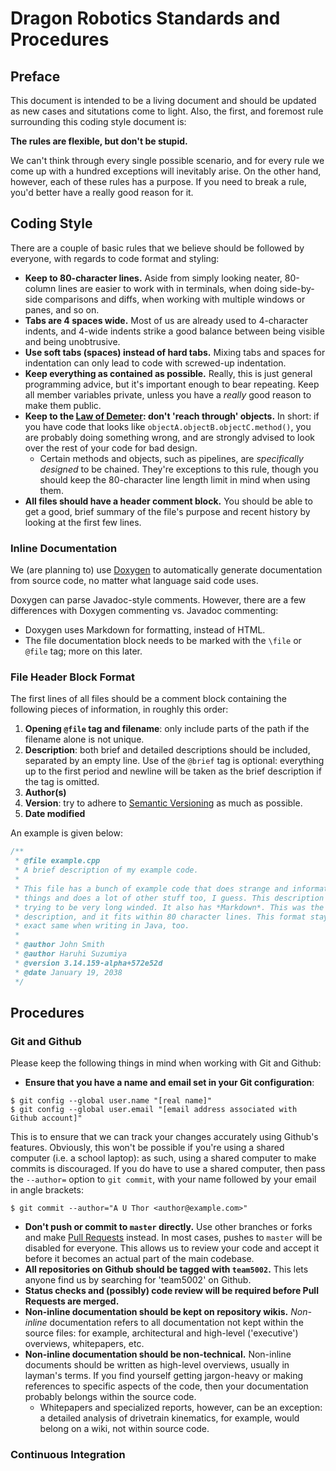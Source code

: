 # Dragon Robotics Standards and Procedures

## Preface
This document is intended to be a living document and should be updated as new
cases and situtations come to light.
Also, the first, and foremost rule surrounding this coding style document is:

**The rules are flexible, but don't be stupid.**

We can't think through every single possible scenario, and for every rule we
come up with a hundred exceptions will inevitably arise. On the other hand,
however, each of these rules has a purpose.
If you need to break a rule, you'd better have a really good reason for it.

## Coding Style
There are a couple of basic rules that we believe should be followed by everyone,
with regards to code format and styling:

* **Keep to 80-character lines.** Aside from simply looking neater, 80-column
lines are easier to work with in terminals, when doing side-by-side comparisons
and diffs, when working with multiple windows or panes, and so on.
* **Tabs are 4 spaces wide.** Most of us are already used to 4-character indents,
and 4-wide indents strike a good balance between being visible and being
unobtrusive.
* **Use soft tabs (spaces) instead of hard tabs.** Mixing tabs and spaces for
indentation can only lead to code with screwed-up indentation.
* **Keep everything as contained as possible.** Really, this is just general
programming advice, but it's important enough to bear repeating. Keep all member
variables private, unless you have a _really_ good reason to make them public.
* **Keep to the [Law of Demeter](https://en.wikipedia.org/wiki/Law_of_Demeter):
don't 'reach through' objects.**
In short: if you have code that looks like `objectA.objectB.objectC.method()`,
you are probably doing something wrong, and are strongly advised to look over
the rest of your code for bad design.
  * Certain methods and objects, such as pipelines, are _specifically designed_
to be chained. They're exceptions to this rule, though you should keep the
80-character line length limit in mind when using them.
* **All files should have a header comment block.** You should be able to get
a good, brief summary of the file's purpose and recent history by looking at
the first few lines.

### Inline Documentation
We (are planning to) use [Doxygen](https://www.stack.nl/~dimitri/doxygen/) to
automatically generate documentation from source code, no matter what language
said code uses.

Doxygen can parse Javadoc-style comments. However, there are a few differences
with Doxygen commenting vs. Javadoc commenting:
* Doxygen uses Markdown for formatting, instead of HTML.
* The file documentation block needs to be marked with the `\file` or `@file`
tag; more on this later.

### File Header Block Format
The first lines of all files should be a comment block containing the following
pieces of information, in roughly this order:
1. **Opening `@file` tag and filename**: only include parts of the path if the
filename alone is not unique.
2. **Description**: both brief and detailed descriptions should be included,
separated by an empty line. Use of the `@brief` tag is optional: everything
up to the first period and newline will be taken as the brief description if
the tag is omitted.
3. **Author(s)**
4. **Version**: try to adhere to [Semantic Versioning](http://semver.org) as
much as possible.
5. **Date modified**

An example is given below:
```c++
/**
 * @file example.cpp
 * A brief description of my example code.
 *
 * This file has a bunch of example code that does strange and informative
 * things and does a lot of other stuff too, I guess. This description is
 * trying to be very long winded. It also has *Markdown*. This was the detailed
 * description, and it fits within 80 character lines. This format stays the
 * exact same when writing in Java, too.
 *
 * @author John Smith
 * @author Haruhi Suzumiya
 * @version 3.14.159-alpha+572e52d
 * @date January 19, 2038
 */
```

## Procedures

### Git and Github
Please keep the following things in mind when working with Git and Github:
* **Ensure that you have a name and email set in your Git configuration**:
```shell
$ git config --global user.name "[real name]"
$ git config --global user.email "[email address associated with Github account]"
```
This is to ensure that we can track your changes accurately using Github's
features.
Obviously, this won't be possible if you're using a shared computer (i.e. a
school laptop): as such, using a shared computer to make commits is discouraged.
If you do have to use a shared computer, then pass the `--author=` option to
`git commit`, with your name followed by your email in angle brackets:
```shell
$ git commit --author="A U Thor <author@example.com>"
```
* **Don't push or commit to `master` directly.** Use other branches or forks
and make [Pull Requests](https://help.github.com/articles/about-pull-requests/)
instead. In most cases, pushes to `master` will be disabled for everyone.
This allows us to review your code and accept it before it becomes an actual
part of the main codebase.
* **All repositories on Github should be tagged with `team5002`.**
This lets anyone find us by searching for 'team5002' on Github.
* **Status checks and (possibly) code review will be required before Pull
Requests are merged.**
* **Non-inline documentation should be kept on repository wikis.** _Non-inline_
documentation refers to all documentation not kept within the source files:
for example, architectural and high-level ('executive') overviews, whitepapers,
etc.
* **Non-inline documentation should be non-technical.** Non-inline documents
should be written as high-level overviews, usually in layman's terms. If you
find yourself getting jargon-heavy or making references to specific aspects
of the code, then your documentation probably belongs within the source code.
  * Whitepapers and specialized reports, however, can be an exception: a detailed
analysis of drivetrain kinematics, for example, would belong on a wiki, not
within source code.

### Continuous Integration
